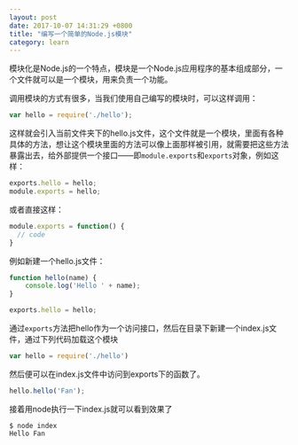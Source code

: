 ```yaml
---
layout: post
date: 2017-10-07 14:31:29 +0800
title: "编写一个简单的Node.js模块"
category: learn
---
```


模块化是Node.js的一个特点，模块是一个Node.js应用程序的基本组成部分，一个文件就可以是一个模块，用来负责一个功能。

调用模块的方式有很多，当我们使用自己编写的模块时，可以这样调用：

```js
var hello = require('./hello');
```

这样就会引入当前文件夹下的hello.js文件，这个文件就是一个模块，里面有各种具体的方法，想让这个模块里面的方法可以像上面那样被引用，就需要把这些方法暴露出去，给外部提供一个接口——即`module.exports`和`exports`对象，例如这样：

```js
exports.hello = hello;
module.exports = hello;
```

或者直接这样：

```js
module.exports = function() {
  // code
}
```

例如新建一个hello.js文件：

```js
function hello(name) {
	console.log('Hello ' + name);
}

exports.hello = hello;

```

通过`exports`方法把hello作为一个访问接口，然后在目录下新建一个index.js文件，通过下列代码加载这个模块

```js
var hello = require('./hello')
```

然后便可以在index.js文件中访问到exports下的函数了。

```js
hello.hello('Fan');
```

接着用node执行一下index.js就可以看到效果了

```
$ node index
Hello Fan
```